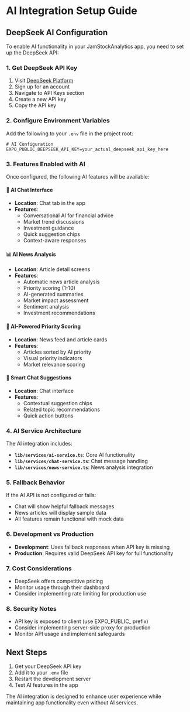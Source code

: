 # AI Integration Setup Guide

## DeepSeek AI Configuration

To enable AI functionality in your JamStockAnalytics app, you need to set up the DeepSeek API:

### 1. Get DeepSeek API Key

1. Visit [DeepSeek Platform](https://platform.deepseek.com/)
2. Sign up for an account
3. Navigate to API Keys section
4. Create a new API key
5. Copy the API key

### 2. Configure Environment Variables

Add the following to your `.env` file in the project root:

```env
# AI Configuration
EXPO_PUBLIC_DEEPSEEK_API_KEY=your_actual_deepseek_api_key_here
```

### 3. Features Enabled with AI

Once configured, the following AI features will be available:

#### 🤖 AI Chat Interface
- **Location**: Chat tab in the app
- **Features**:
  - Conversational AI for financial advice
  - Market trend discussions
  - Investment guidance
  - Quick suggestion chips
  - Context-aware responses

#### 📊 AI News Analysis
- **Location**: Article detail screens
- **Features**:
  - Automatic news article analysis
  - Priority scoring (1-10)
  - AI-generated summaries
  - Market impact assessment
  - Sentiment analysis
  - Investment recommendations

#### 🎯 AI-Powered Priority Scoring
- **Location**: News feed and article cards
- **Features**:
  - Articles sorted by AI priority
  - Visual priority indicators
  - Market relevance scoring

#### 💬 Smart Chat Suggestions
- **Location**: Chat interface
- **Features**:
  - Contextual suggestion chips
  - Related topic recommendations
  - Quick action buttons

### 4. AI Service Architecture

The AI integration includes:

- **`lib/services/ai-service.ts`**: Core AI functionality
- **`lib/services/chat-service.ts`**: Chat message handling
- **`lib/services/news-service.ts`**: News analysis integration

### 5. Fallback Behavior

If the AI API is not configured or fails:
- Chat will show helpful fallback messages
- News articles will display sample data
- All features remain functional with mock data

### 6. Development vs Production

- **Development**: Uses fallback responses when API key is missing
- **Production**: Requires valid DeepSeek API key for full functionality

### 7. Cost Considerations

- DeepSeek offers competitive pricing
- Monitor usage through their dashboard
- Consider implementing rate limiting for production use

### 8. Security Notes

- API key is exposed to client (use EXPO_PUBLIC_ prefix)
- Consider implementing server-side proxy for production
- Monitor API usage and implement safeguards

## Next Steps

1. Get your DeepSeek API key
2. Add it to your `.env` file
3. Restart the development server
4. Test AI features in the app

The AI integration is designed to enhance user experience while maintaining app functionality even without AI services.
